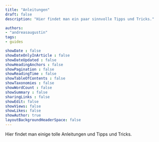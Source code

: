 ```yaml
---
title: "Anleitungen"
draft: false
description: "Hier findet man ein paar sinnvolle Tipps und Tricks."

authors:
- "andreasaugustin"
tags:
- guides

showDate : false
showDateOnlyInArticle : false
showDateUpdated : false
showHeadingAnchors : false
showPagination : false
showReadingTime : false
showTableOfContents : false
showTaxonomies : false
showWordCount : false
showSummary : false
sharingLinks : false
showEdit: false
showViews: false
showLikes: false
showAuthor: true
layoutBackgroundHeaderSpace: false
---
```


Hier findet man einige tolle Anleitungen und Tipps und Tricks.
